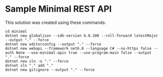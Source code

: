 # Sample Minimal REST API

This solution was created using these commands:

```
cd minimal
dotnet new globaljson --sdk-version 6.0.100 --roll-forward latestMajor --output "." --force
dotnet new editorconfig --output "." --force
dotnet new webapi --framework net6.0 --language C# --no-https false --auth None --use-minimal-apis true --use-program-main false --output "." --force
dotnet new sln -o "." --force
dotnet sln "." add "."
dotnet new gitignore --output "." --force
```
